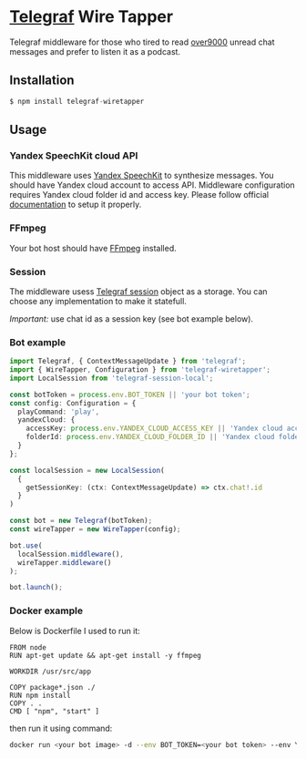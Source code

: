 # [Telegraf](https://github.com/telegraf/telegraf) Wire Tapper
Telegraf middleware for those who tired to read [over9000](https://i.kym-cdn.com/entries/icons/original/000/000/056/itsover1000.jpg) unread chat messages and prefer to listen it as a podcast.
## Installation

```js
$ npm install telegraf-wiretapper
```
## Usage
### Yandex SpeechKit cloud API
This middleware uses [Yandex SpeechKit](https://cloud.yandex.ru/docs/speechkit/) to synthesize messages. You should have Yandex cloud account to access API. Middleware configuration requires Yandex cloud folder id and access key. Please follow official [documentation](https://cloud.yandex.ru/docs/speechkit/concepts/auth) to setup it properly.
### FFmpeg
Your bot host should have [FFmpeg](https://ffmpeg.org) installed.
### Session
The middleware usess [Telegraf session](https://telegraf.js.org/#/?id=session) object as a storage. You can choose any implementation to make it statefull.

*Important:* use chat id as a session key (see bot example below). 

### Bot example
```typescript
import Telegraf, { ContextMessageUpdate } from 'telegraf';
import { WireTapper, Configuration } from 'telegraf-wiretapper';
import LocalSession from 'telegraf-session-local';

const botToken = process.env.BOT_TOKEN || 'your bot token';
const config: Configuration = {
  playCommand: 'play',
  yandexCloud: {
    accessKey: process.env.YANDEX_CLOUD_ACCESS_KEY || 'Yandex cloud access key',
    folderId: process.env.YANDEX_CLOUD_FOLDER_ID || 'Yandex cloud folder'
  }
};

const localSession = new LocalSession(
  {
    getSessionKey: (ctx: ContextMessageUpdate) => ctx.chat!.id
  }
)

const bot = new Telegraf(botToken);
const wireTapper = new WireTapper(config);

bot.use(
  localSession.middleware(),
  wireTapper.middleware()
);

bot.launch();
```
### Docker example
Below is Dockerfile I used to run it:
```docker
FROM node
RUN apt-get update && apt-get install -y ffmpeg

WORKDIR /usr/src/app

COPY package*.json ./
RUN npm install
COPY . .
CMD [ "npm", "start" ]
```

then run it using command:
```bash
docker run <your bot image> -d --env BOT_TOKEN=<your bot token> --env YANDEX_CLOUD_FOLDER_ID=<id of Yandex cloud folder> --env YANDEX_CLOUD_ACCESS_KEY=<Yandex cloud access key>
```
